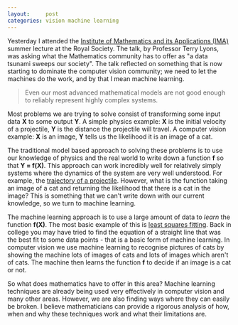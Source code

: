 ```yaml
---
layout:     post
categories: vision machine learning
---
```


Yesterday I attended the [Institute of Mathematics and its Applications (IMA)](http://www.ima.org.uk/) summer lecture at the Royal Society. The talk, by Professor Terry Lyons, was asking what the Mathematics community has to offer as "a data tsunami sweeps our society". The talk reflected on something that is now starting to dominate the computer vision community; we need to let the machines do the work, and by that I mean machine learning.

> Even our most advanced mathematical models are not good enough to reliably represent highly complex systems.

Most problems we are trying to solve consist of transforming some input data **X** to some output **Y**. A simple physics example: **X** is the initial velocity of a projectile, **Y** is the distance the projectile will travel. A computer vision example: **X** is an image, **Y** tells us the likelihood it is an image of a cat.

The traditional model based approach to solving these problems is to use our knowledge of physics and the real world to write down a function **f** so that **Y = f(X)**. This approach can work incredibly well for relatively simply systems where the dynamics of the system are very well understood. For example, the [trajectory of a projectile](https://en.wikipedia.org/wiki/Trajectory_of_a_projectile). However, what is the function taking an image of a cat and returning the likelihood that there is a cat in the image? This is something that we can't write down with our current knowledge, so we turn to machine learning.

The machine learning approach is to use a large amount of data to _learn_ the function **f(X)**. The most basic example of this is [least squares fitting](http://mathworld.wolfram.com/LeastSquaresFitting.html). Back in college you may have tried to find the equation of a straight line that was the best fit to some data points - that is a basic form of machine learning. In computer vision we use machine learning to recognise pictures of cats by showing the machine lots of images of cats and lots of images which aren't of cats. The machine then learns the function **f** to decide if an image is a cat or not. 

So what does mathematics have to offer in this area? Machine learning techniques are already being used very effectively in computer vision and many other areas. However, we are also finding ways where they can easily be broken. I believe mathematicians can provide a rigorous analysis of how, when and why these techniques work and what their limitations are.
